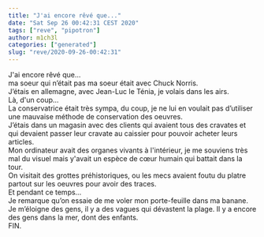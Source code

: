 ```yaml
---
title: "J'ai encore rêvé que..."
date: "Sat Sep 26 00:42:31 CEST 2020"
tags: ["reve", "pipotron"]
author: m1ch3l
categories: ["generated"]
slug: "reve/2020-09-26-00:42:31"
---
```


J'ai encore rêvé que...<br>
ma soeur qui n’était pas ma soeur était avec Chuck Norris.<br>
J’étais en allemagne, avec Jean-Luc le Ténia, je volais dans les airs.<br>
Là, d'un coup...<br>
La conservatrice était très sympa, du coup, je ne lui en voulait pas d’utiliser une mauvaise méthode de conservation des oeuvres.<br>
J’étais dans un magasin avec des clients qui avaient tous des cravates et qui devaient passer leur cravate au caissier pour pouvoir acheter leurs articles.<br>
Mon ordinateur avait des organes vivants à l'intérieur, je me souviens très mal du visuel mais y'avait un espèce de cœur humain qui battait dans la tour.<br>
On visitait des grottes préhistoriques, ou les mecs avaient foutu du platre partout sur les oeuvres pour avoir des traces.<br>
Et pendant ce temps...<br>
Je remarque qu’on essaie de me voler mon porte-feuille dans ma banane. Je m’éloigne des gens, il y a des vagues qui dévastent la plage. Il y a encore des gens dans la mer, dont des enfants.<br>
FIN.<br>
